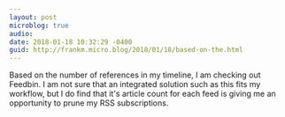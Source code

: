 ```yaml
---
layout: post
microblog: true
audio: 
date: 2018-01-18 10:32:29 -0400
guid: http://frankm.micro.blog/2018/01/18/based-on-the.html
---
```

Based on the number of references in my timeline, I am checking out Feedbin. I am not sure that an integrated solution such as this fits my workflow, but I do find that it's article count for each feed is giving me an opportunity to prune my RSS subscriptions. 
